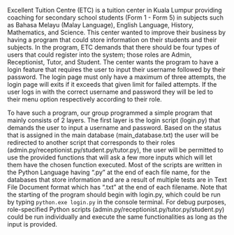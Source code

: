 Excellent Tuition Centre (ETC) is a tuition center in Kuala Lumpur providing coaching for secondary school students (Form 1 - Form 5) in subjects such as Bahasa Melayu (Malay Language), English Language, History, Mathematics, and Science. This center wanted to improve their business by having a program that could store information on their students and their subjects. In the program, ETC demands that there should be four types of users that could register into the system; those roles are Admin, Receptionist, Tutor, and Student. The center wants the program to have a login feature that requires the user to input their username followed by their password. The login page must only have a maximum of three attempts, the login page will exits if it exceeds that given limit for failed attempts. If the user logs in with the correct username and password they will be led to their menu option respectively according to their role.
	
To have such a program, our group programmed a simple program that mainly consists of 2 layers. The first layer is the login script (login.py) that demands the user to input a username and password. Based on the status that is assigned in the main database (main_database.txt) the user will be redirected to another script that corresponds to their roles (admin.py/receptionist.py/student.py/tutor.py), the user will be permitted to use the provided functions that will ask a few more inputs which will let them have the chosen function executed. Most of the scripts are written in the Python Language having “.py” at the end of each file name, for the databases that store information and are a result of multiple tests are in Text File Document format which has “.txt” at the end of each filename. Note that the starting of the program should begin with login.py, which could be run by typing 
`python.exe login.py` in the console terminal. For debug purposes, role-specified Python scripts (admin.py/receptionist.py/tutor.py/student.py) could be run individually and execute the same functionalities as long as the input is provided.
